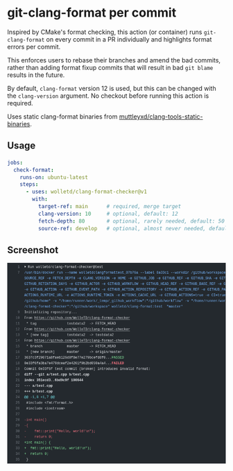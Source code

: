 # git-clang-format per commit

Inspired by CMake's format checking, this action (or container) runs `git-clang-format`
on every commit in a PR individually and highlights format errors per commit.

This enforces users to rebase their branches and amend the bad commits, rather than
adding format fixup commits that will result in bad `git blame` results in the future.

By default, `clang-format` version 12 is used, but this can be changed with the `clang-version`
argument. No checkout before running this action is required.

Uses static clang-format binaries from
[muttleyxd/clang-tools-static-binaries](https://github.com/muttleyxd/clang-tools-static-binaries).

## Usage

```yaml
jobs:
  check-format:
    runs-on: ubuntu-latest
    steps:
      - uses: wolletd/clang-format-checker@v1
        with:
          target-ref: main      # required, merge target
          clang-version: 10     # optional, default: 12
          fetch-depth: 80       # optional, rarely needed, default: 50
          source-ref: develop   # optional, almost never needed, default: HEAD
```

## Screenshot

![screenshot](https://github.com/WolleTD/clang-format-checker/blob/master/docs/screenshot.png?raw=true)
